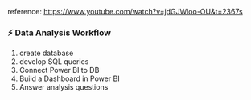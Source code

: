 reference: <https://www.youtube.com/watch?v=jdGJWloo-OU&t=2367s>


### ⚡️ Data Analysis Workflow 
1. create database
2. develop SQL queries
3. Connect Power BI to DB
4. Build a Dashboard in Power BI
5. Answer analysis questions
